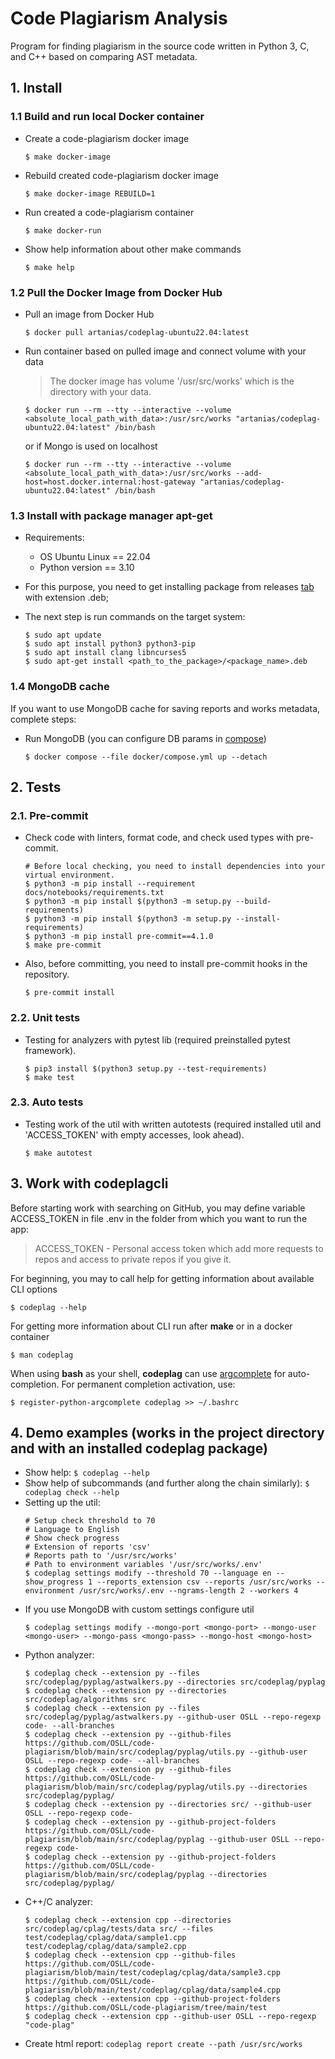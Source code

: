# Code Plagiarism Analysis

Program for finding plagiarism in the source code written in Python 3, C, and C++ based on comparing AST metadata.

## 1. Install

### 1.1 Build and run local Docker container

- Create a code-plagiarism docker image

  ```
  $ make docker-image
  ```

- Rebuild created code-plagiarism docker image

  ```
  $ make docker-image REBUILD=1
  ```

- Run created a code-plagiarism container

  ```
  $ make docker-run
  ```

- Show help information about other make commands

  ```
  $ make help
  ```

### 1.2 Pull the Docker Image from Docker Hub

- Pull an image from Docker Hub
  ```
  $ docker pull artanias/codeplag-ubuntu22.04:latest
  ```

- Run container based on pulled image and connect volume with your data
  > The docker image has volume '/usr/src/works' which is the directory with your data.
  ```
  $ docker run --rm --tty --interactive --volume <absolute_local_path_with_data>:/usr/src/works "artanias/codeplag-ubuntu22.04:latest" /bin/bash
  ```
  or if Mongo is used on localhost
  ```
  $ docker run --rm --tty --interactive --volume <absolute_local_path_with_data>:/usr/src/works --add-host=host.docker.internal:host-gateway "artanias/codeplag-ubuntu22.04:latest" /bin/bash
  ```

### 1.3 Install with package manager apt-get

- Requirements:
  - OS Ubuntu Linux == 22.04
  - Python version == 3.10

- For this purpose, you need to get installing package from releases [tab](https://github.com/OSLL/code-plagiarism/releases) with extension .deb;
- The next step is run commands on the target system:
  ```
  $ sudo apt update
  $ sudo apt install python3 python3-pip
  $ sudo apt install clang libncurses5
  $ sudo apt-get install <path_to_the_package>/<package_name>.deb
  ```

### 1.4 MongoDB cache

If you want to use MongoDB cache for saving reports and works metadata, complete steps:

- Run MongoDB (you can configure DB params in [compose](docker/compose.yml))

  ```
  $ docker compose --file docker/compose.yml up --detach
  ```

## 2. Tests

### 2.1. Pre-commit

- Check code with linters, format code, and check used types with pre-commit.
  ```
  # Before local checking, you need to install dependencies into your virtual environment.
  $ python3 -m pip install --requirement docs/notebooks/requirements.txt
  $ python3 -m pip install $(python3 -m setup.py --build-requirements)
  $ python3 -m pip install $(python3 -m setup.py --install-requirements)
  $ python3 -m pip install pre-commit==4.1.0
  $ make pre-commit
  ```

- Also, before committing, you need to install pre-commit hooks in the repository.
  ```
  $ pre-commit install
  ```

### 2.2. Unit tests

- Testing for analyzers with pytest lib (required preinstalled pytest framework).
  ```
  $ pip3 install $(python3 setup.py --test-requirements)
  $ make test
  ```

### 2.3. Auto tests

- Testing work of the util with written autotests (required installed util and 'ACCESS_TOKEN' with empty accesses, look ahead).
  ```
  $ make autotest
  ```

## 3. Work with codeplagcli

  Before starting work with searching on GitHub, you may define variable ACCESS_TOKEN in file .env in the folder from which you want to run the app:

  > ACCESS_TOKEN - Personal access token which add more requests to repos and access to private repos if you give it.

  For beginning, you may to call help for getting information about available CLI options

  ```
  $ codeplag --help
  ```

  For getting more information about CLI run after **make** or in a docker container
  ```
  $ man codeplag
  ```

  When using **bash** as your shell, **codeplag** can use [argcomplete](https://kislyuk.github.io/argcomplete/) for auto-completion. For permanent completion activation, use:
  ```
  $ register-python-argcomplete codeplag >> ~/.bashrc
  ```

## 4. Demo examples (works in the project directory and with an installed codeplag package)

- Show help: `$ codeplag --help`
- Show help of subcommands (and further along the chain similarly): `$ codeplag check --help`
- Setting up the util:
  ```
  # Setup check threshold to 70
  # Language to English
  # Show check progress
  # Extension of reports 'csv'
  # Reports path to '/usr/src/works'
  # Path to environment variables '/usr/src/works/.env'
  $ codeplag settings modify --threshold 70 --language en --show_progress 1 --reports_extension csv --reports /usr/src/works --environment /usr/src/works/.env --ngrams-length 2 --workers 4
  ```
- If you use MongoDB with custom settings configure util
  ```
  $ codeplag settings modify --mongo-port <mongo-port> --mongo-user <mongo-user> --mongo-pass <mongo-pass> --mongo-host <mongo-host>
  ```
- Python analyzer:
  ```
  $ codeplag check --extension py --files src/codeplag/pyplag/astwalkers.py --directories src/codeplag/pyplag
  $ codeplag check --extension py --directories src/codeplag/algorithms src
  $ codeplag check --extension py --files src/codeplag/pyplag/astwalkers.py --github-user OSLL --repo-regexp code- --all-branches
  $ codeplag check --extension py --github-files https://github.com/OSLL/code-plagiarism/blob/main/src/codeplag/pyplag/utils.py --github-user OSLL --repo-regexp code- --all-branches
  $ codeplag check --extension py --github-files https://github.com/OSLL/code-plagiarism/blob/main/src/codeplag/pyplag/utils.py --directories src/codeplag/pyplag/
  $ codeplag check --extension py --directories src/ --github-user OSLL --repo-regexp code-
  $ codeplag check --extension py --github-project-folders https://github.com/OSLL/code-plagiarism/blob/main/src/codeplag/pyplag --github-user OSLL --repo-regexp code-
  $ codeplag check --extension py --github-project-folders https://github.com/OSLL/code-plagiarism/blob/main/src/codeplag/pyplag --directories src/codeplag/pyplag/
  ```
- C++/C analyzer:
  ```
  $ codeplag check --extension cpp --directories src/codeplag/cplag/tests/data src/ --files test/codeplag/cplag/data/sample1.cpp test/codeplag/cplag/data/sample2.cpp
  $ codeplag check --extension cpp --github-files https://github.com/OSLL/code-plagiarism/blob/main/test/codeplag/cplag/data/sample3.cpp https://github.com/OSLL/code-plagiarism/blob/main/test/codeplag/cplag/data/sample4.cpp
  $ codeplag check --extension cpp --github-project-folders https://github.com/OSLL/code-plagiarism/tree/main/test
  $ codeplag check --extension cpp --github-user OSLL --repo-regexp "code-plag"
  ```
- Create html report: `codeplag report create --path /usr/src/works`
